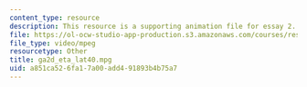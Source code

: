 ```yaml
---
content_type: resource
description: This resource is a supporting animation file for essay 2.
file: https://ol-ocw-studio-app-production.s3.amazonaws.com/courses/res-12-001-topics-in-fluid-dynamics-spring-2010/a851ca526fa17a00add491893b4b75a7_ga2d_eta_lat40.mpg
file_type: video/mpeg
resourcetype: Other
title: ga2d_eta_lat40.mpg
uid: a851ca52-6fa1-7a00-add4-91893b4b75a7
---
```

